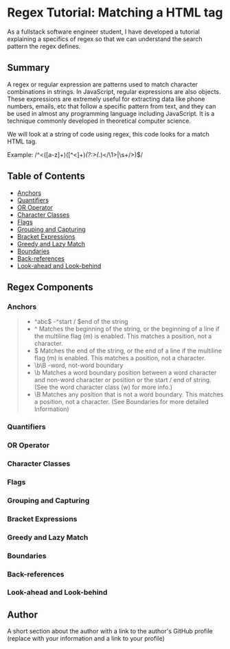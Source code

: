 # Regex Tutorial: Matching a HTML tag

As a fullstack software engineer student, I have developed a tutorial explaining a specifics of regex so that we can understand the search pattern the regex defines.

## Summary

A regex or regular expression are patterns used to match character combinations in strings. In JavaScript, regular expressions are also objects. These expressions are extremely useful for extracting data like phone numbers, emails, etc that follow a specific pattern from text, and they can be used in almost any programming language including JavaScript. It is a technique commonly developed in theoretical computer science.

We will look at a string of code using regex, this code looks for a match HTML tag.

Example: /^<([a-z]+)([^<]+)*(?:>(.*)<\/\1>|\s+\/>)$/


## Table of Contents

- [Anchors](#anchors)
- [Quantifiers](#quantifiers)
- [OR Operator](#or-operator)
- [Character Classes](#character-classes)
- [Flags](#flags)
- [Grouping and Capturing](#grouping-and-capturing)
- [Bracket Expressions](#bracket-expressions)
- [Greedy and Lazy Match](#greedy-and-lazy-match)
- [Boundaries](#boundaries)
- [Back-references](#back-references)
- [Look-ahead and Look-behind](#look-ahead-and-look-behind)

## Regex Components

### Anchors

>
> - ^abc$ -^start / $end of the string
> - ^ Matches the beginning of the string, or the beginning of a line if the multiline flag (m) is enabled. This matches a position, not a character.
> - $ Matches the end of the string, or the end of a line if the multiline flag (m) is enabled. This matches a position, not a character.
> - \b\B -word, not-word boundary
> - \b Matches a word boundary position between a word character and non-word character or position or the start / end of string. (See the word character class (w) for more info.)
> - \B Matches any position that is not a word boundary. This matches a position, not a character. (See Boundaries for more detailed Information)


### Quantifiers

### OR Operator

### Character Classes

### Flags

### Grouping and Capturing

### Bracket Expressions

### Greedy and Lazy Match

### Boundaries

### Back-references

### Look-ahead and Look-behind

## Author

A short section about the author with a link to the author's GitHub profile (replace with your information and a link to your profile)